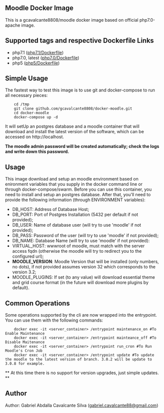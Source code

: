 Moodle Docker Image
-------------------

This is a gcavalcante8808/moodle docker image based on official php7.0-apache image.

Supported tags and respective Dockerfile Links
----------------------------------------------

 * php7.1 ([php7.1/Dockerfile](https://github.com/gcavalcante8808/docker-moodle/blob/php7.0/Dockerfile))
 * php7.0, latest ([php7.0/Dockerfile](https://github.com/gcavalcante8808/docker-moodle/blob/master/Dockerfile))
 * php5 ([php5/Dockerfile](https://github.com/gcavalcante8808/docker-moodle/blog/php5/Dockerfile))

Simple Usage
------------

The fastest way to test this image is to use git and docker-compose to run all necessary pieces:

```
    cd /tmp
    git clone github.com/gcavalcante8808/docker-moodle.git
    cd docker-moodle
    docker-compose up -d
```

It will setUp an postgres database and a moodle container that will download and install the latest version of the software, which can be accessed on http://localhost.

**The moodle admin password will be created automatically; check the logs and write down this password.**

Usage
-----

This image download and setup an moodle environment based on enironment variables that you supply in the docker command line or through docker-compose/swarm. Before you can use this container, you need to install and setup an postgres database. After that, you'll need to provide the following information (through ENVIRONMENT variables):

 * DB_HOST: Address of Database Host;
 * DB_PORT: Port of Postgres Installation (5432 per default if not provided);
 * DB_USER: Name of database user (will try to use 'moodle' if not provided);
 * DB_PASS: Password of the user (will try to use 'moodle' if not provided);
 * DB_NAME: Database Name (will try to use 'moodle' if not provided):
 * VIRTUAL_HOST: wwwroot of moodle, must match with the server access fqdn (otherwise the moodle will try to redirect you to the configured url);
 * **MOODLE_VERSION**: Moodle Version that will be installed (only numbers, no dots), if not provided assumes version 32 which corresponds to the version 3.2;
 * MOODLE_PLUGINS: If set (to any value) will download essential theme and grid course format (in the future will download more plugins by default).

Common Operations
-----------------

Some operations supported by the cli are now wrapped into the entrypoint. You can use them with the following commands:

```
    docker exec -it <server_container> /entrypoint maintenance_on #To Enable Maintenance
    docker exec -it <server_container> /entrypoint mainteance_off #To Disable Maitenance
    docker exec -it <server_container> /entrypoint run_cron #To Run Moodle's Cron Job
    docker exec -it <server_container> /entrypoint update #To update the moodle to the latest version of branch. 3.0.2 will be update to 3.0.8 for example.
```

** At this time there is no support for version upgrades, just simple updates. **


Author
------

Author: Gabriel Abdalla Cavalcante Silva (gabriel.cavalcante88@gmail.com)
